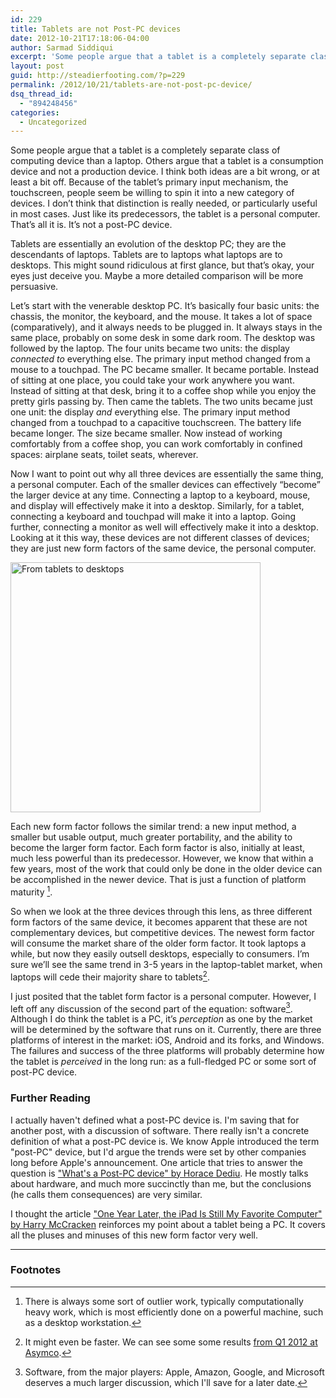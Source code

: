 ```yaml
---
id: 229
title: Tablets are not Post-PC devices
date: 2012-10-21T17:18:06-04:00
author: Sarmad Siddiqui
excerpt: 'Some people argue that a tablet is a completely separate class of computing device than a laptop. Others argue that a tablet is a consumption device and not a production device. I think both ideas are a bit wrong, or at least a bit off. Because of the tablet’s primary input mechanism, the touchscreen, people seem be willing to spin it into a new category of devices. I don’t think that distinction is really needed, or particularly useful in most cases. Just like its predecessors, the tablet is a personal computer. That’s all it is. It’s not a post-PC device [...]'
layout: post
guid: http://steadierfooting.com/?p=229
permalink: /2012/10/21/tablets-are-not-post-pc-device/
dsq_thread_id:
  - "894248456"
categories:
  - Uncategorized
---
```


Some people argue that a tablet is a completely separate class of computing device than a laptop. Others argue that a tablet is a consumption device and not a production device. I think both ideas are a bit wrong, or at least a bit off. Because of the tablet’s primary input mechanism, the touchscreen, people seem be willing to spin it into a new category of devices. I don’t think that distinction is really needed, or particularly useful in most cases. Just like its predecessors, the tablet is a personal computer. That’s all it is. It’s not a post-PC device.

Tablets are essentially an evolution of the desktop PC; they are the descendants of laptops. Tablets are to laptops what laptops are to desktops. This might sound ridiculous at first glance, but that’s okay, your eyes just deceive you. Maybe a more detailed comparison will be more persuasive.

Let’s start with the venerable desktop PC. It’s basically four basic units: the chassis, the monitor, the keyboard, and the mouse. It takes a lot of space (comparatively), and it always needs to be plugged in. It always stays in the same place, probably on some desk in some dark room. The desktop was followed by the laptop. The four units became two units: the display *connected to* everything else. The primary input method changed from a mouse to a touchpad. The PC became smaller. It became portable. Instead of sitting at one place, you could take your work anywhere you want. Instead of sitting at that desk, bring it to a coffee shop while you enjoy the pretty girls passing by. Then came the tablets. The two units became just one unit: the display *and* everything else. The primary input method changed from a touchpad to a capacitive touchscreen. The battery life became longer. The size became smaller. Now instead of working comfortably from a coffee shop, you can work comfortably in confined spaces: airplane seats, toilet seats, wherever.

Now I want to point out why all three devices are essentially the same thing, a personal computer. Each of the smaller devices can effectively “become” the larger device at any time. Connecting a laptop to a keyboard, mouse, and display will effectively make it into a desktop. Similarly, for a tablet, connecting a keyboard and touchpad will make it into a laptop. Going further, connecting a monitor as well will effectively make it into a desktop. Looking at it this way, these devices are not different classes of devices; they are just new form factors of the same device, the personal computer.

<a href="{{baseurl}}/wp-content/uploads/2012/10/evo_details.png">
<img title="evo_details" src="{{baseurl}}/wp-content/uploads/2012/10/evo_details.png" alt="From tablets to desktops" width="400" /></a>

Each new form factor follows the similar trend: a new input method, a smaller but usable output, much greater portability, and the ability to become the larger form factor. Each form factor is also, initially at least, much less powerful than its predecessor. However, we know that within a few years, most of the work that could only be done in the older device can be accomplished in the newer device. That is just a function of platform maturity [^1].

So when we look at the three devices through this lens, as three different form factors of the same device, it becomes apparent that these are not complementary devices, but competitive devices. The newest form factor will consume the market share of the older form factor. It took laptops a while, but now they easily outsell desktops, especially to consumers. I’m sure we’ll see the same trend in 3-5 years in the laptop-tablet market, when laptops will cede their majority share to tablets[^2].

I just posited that the tablet form factor is a personal computer. However, I left off any discussion of the second part of the equation: software[^3]. Although I do think the tablet is a PC, it’s *perception* as one by the market will be determined by the software that runs on it. Currently, there are three platforms of interest in the market: iOS, Android and its forks, and Windows. The failures and success of the three platforms will probably determine how the tablet is *perceived* in the long run: as a full-fledged PC or some sort of post-PC device.

### Further Reading

I actually haven't defined what a post-PC device is. I'm saving that for another post, with a discussion of software. There really isn't a concrete definition of what a post-PC device is. We know Apple introduced the term "post-PC" device, but I'd argue the trends were set by other companies long before Apple's announcement. One article that tries to answer the question is <a title="Asymco" href="http://www.asymco.com/2011/03/08/whats-a-post-pc-device/" target="_blank">"What's a Post-PC device" by Horace Dediu</a>. He mostly talks about hardware, and much more succinctly than me, but the conclusions (he calls them consequences) are very similar.

I thought the article <a title="Time Magazine" href="http://techland.time.com/2012/09/04/one-year-later-the-ipad-is-still-my-favorite-computer/" target="_blank">"One Year Later, the iPad Is Still My Favorite Computer" by Harry McCracken</a> reinforces my point about a tablet being a PC. It covers all the pluses and minuses of this new form factor very well.

--------

### Footnotes

[^1]: There is always some sort of outlier work, typically computationally heavy work, which is most efficiently done on a powerful machine, such as a desktop workstation.
[^2]: It might even be faster. We can see some some results <a title="Asymco" href="http://www.asymco.com/2012/05/23/the-pc-market-overview-for-q1/" target="_blank">from Q1 2012 at Asymco</a>. 
[^3]: Software, from the major players: Apple, Amazon, Google, and Microsoft deserves a much larger discussion, which I'll save for a later date.

